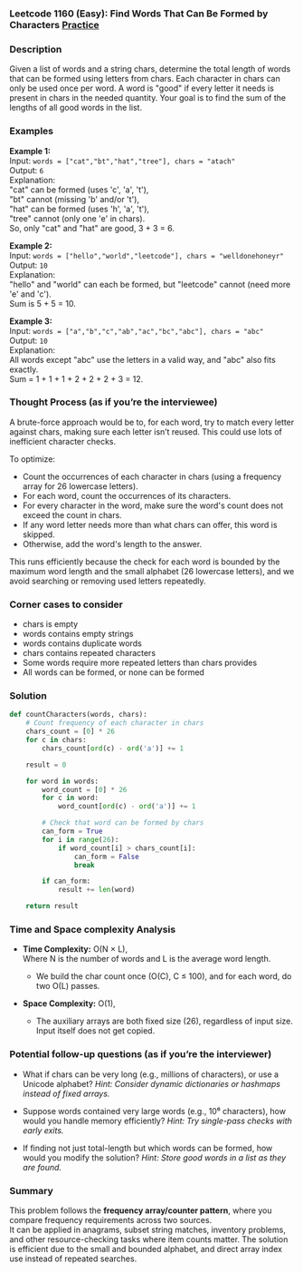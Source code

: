 ### Leetcode 1160 (Easy): Find Words That Can Be Formed by Characters [Practice](https://leetcode.com/problems/find-words-that-can-be-formed-by-characters)

### Description  
Given a list of words and a string chars, determine the total length of words that can be formed using letters from chars. Each character in chars can only be used once per word. A word is "good" if every letter it needs is present in chars in the needed quantity. Your goal is to find the sum of the lengths of all good words in the list.

### Examples  

**Example 1:**  
Input: `words = ["cat","bt","hat","tree"], chars = "atach"`  
Output: `6`  
Explanation:  
"cat" can be formed (uses 'c', 'a', 't'),  
"bt" cannot (missing 'b' and/or 't'),  
"hat" can be formed (uses 'h', 'a', 't'),  
"tree" cannot (only one 'e' in chars).  
So, only "cat" and "hat" are good, 3 + 3 = 6.

**Example 2:**  
Input: `words = ["hello","world","leetcode"], chars = "welldonehoneyr"`  
Output: `10`  
Explanation:  
"hello" and "world" can each be formed, but "leetcode" cannot (need more 'e' and 'c').  
Sum is 5 + 5 = 10.

**Example 3:**  
Input: `words = ["a","b","c","ab","ac","bc","abc"], chars = "abc"`  
Output: `10`  
Explanation:  
All words except "abc" use the letters in a valid way, and "abc" also fits exactly.  
Sum = 1 + 1 + 1 + 2 + 2 + 2 + 3 = 12.

### Thought Process (as if you’re the interviewee)  
A brute-force approach would be to, for each word, try to match every letter against chars, making sure each letter isn’t reused. This could use lots of inefficient character checks.

To optimize:
- Count the occurrences of each character in chars (using a frequency array for 26 lowercase letters).
- For each word, count the occurrences of its characters.
- For every character in the word, make sure the word's count does not exceed the count in chars.
- If any word letter needs more than what chars can offer, this word is skipped.
- Otherwise, add the word's length to the answer.

This runs efficiently because the check for each word is bounded by the maximum word length and the small alphabet (26 lowercase letters), and we avoid searching or removing used letters repeatedly.

### Corner cases to consider  
- chars is empty
- words contains empty strings
- words contains duplicate words
- chars contains repeated characters
- Some words require more repeated letters than chars provides
- All words can be formed, or none can be formed

### Solution

```python
def countCharacters(words, chars):
    # Count frequency of each character in chars
    chars_count = [0] * 26
    for c in chars:
        chars_count[ord(c) - ord('a')] += 1

    result = 0

    for word in words:
        word_count = [0] * 26
        for c in word:
            word_count[ord(c) - ord('a')] += 1

        # Check that word can be formed by chars
        can_form = True
        for i in range(26):
            if word_count[i] > chars_count[i]:
                can_form = False
                break

        if can_form:
            result += len(word)

    return result
```

### Time and Space complexity Analysis  

- **Time Complexity:** O(N × L),  
  Where N is the number of words and L is the average word length.  
  - We build the char count once (O(C), C ≤ 100), and for each word, do two O(L) passes.

- **Space Complexity:** O(1),  
  - The auxiliary arrays are both fixed size (26), regardless of input size. Input itself does not get copied.

### Potential follow-up questions (as if you’re the interviewer)  

- What if chars can be very long (e.g., millions of characters), or use a Unicode alphabet?
  *Hint: Consider dynamic dictionaries or hashmaps instead of fixed arrays.*

- Suppose words contained very large words (e.g., 10⁶ characters), how would you handle memory efficiently?
  *Hint: Try single-pass checks with early exits.*

- If finding not just total-length but which words can be formed, how would you modify the solution?
  *Hint: Store good words in a list as they are found.*

### Summary
This problem follows the **frequency array/counter pattern**, where you compare frequency requirements across two sources.  
It can be applied in anagrams, subset string matches, inventory problems, and other resource-checking tasks where item counts matter. The solution is efficient due to the small and bounded alphabet, and direct array index use instead of repeated searches.